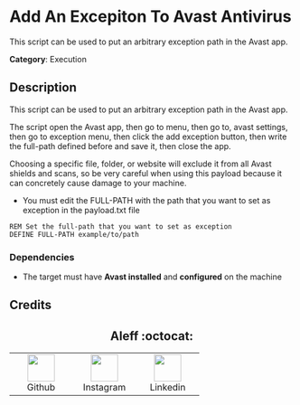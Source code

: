 # Add An Excepiton To Avast Antivirus

This script can be used to put an arbitrary exception path in the Avast app.

**Category**: Execution

## Description

This script can be used to put an arbitrary exception path in the Avast app.

The script open the Avast app, then go to menu, then go to, avast settings, then go to exception menu, then click the add exception button, then write the full-path defined before and save it, then close the app.

Choosing a specific file, folder, or website will exclude it from all Avast shields and scans, so be very careful when using this payload because it can concretely cause damage to your machine.

- You must edit the FULL-PATH with the path that you want to set as exception in the payload.txt file

```DuckyScript
REM Set the full-path that you want to set as exception
DEFINE FULL-PATH example/to/path
```

### Dependencies

* The target must have **Avast installed** and **configured** on the machine

## Credits

<h2 align="center"> Aleff :octocat: </h2>
<div align=center>
<table>
  <tr>
    <td align="center" width="96">
      <a href="https://github.com/aleff-github">
        <img src=https://github.com/aleff-github/aleff-github/blob/main/img/github.png?raw=true width="48" height="48" />
      </a>
      <br>Github
    </td>
    <td align="center" width="96">
      <a href="https://www.instagram.com/alessandro_greco_aka_aleff/">
        <img src=https://github.com/aleff-github/aleff-github/blob/main/img/instagram.png?raw=true width="48" height="48" />
      </a>
      <br>Instagram
    </td>
    <td align="center" width="96">
      <a href="https://www.linkedin.com/in/alessandro-greco-aka-aleff/">
        <img src=https://github.com/aleff-github/aleff-github/blob/main/img/linkedin.png?raw=true width="48" height="48" />
      </a>
      <br>Linkedin
    </td>
  </tr>
</table>
</div>
